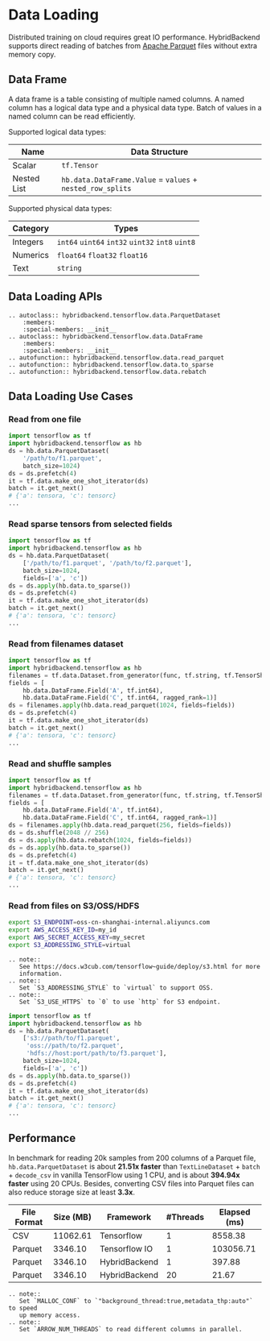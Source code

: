# Data Loading

Distributed training on cloud requires great IO performance. HybridBackend
supports direct reading of batches from
[Apache Parquet](https://parquet.apache.org) files without extra memory copy.

## Data Frame

A data frame is a table consisting of multiple named columns. A named column has
a logical data type and a physical data type. Batch of values in a named column
can be read efficiently.

Supported logical data types:

Name        | Data Structure
----------- | ------------------------
Scalar      | `tf.Tensor`
Nested List | `hb.data.DataFrame.Value` = `values` + `nested_row_splits`

Supported physical data types:

Category | Types
-------- | ---------
Integers | `int64` `uint64` `int32` `uint32` `int8` `uint8`
Numerics | `float64` `float32` `float16`
Text     | `string`

## Data Loading APIs

```{eval-rst}
.. autoclass:: hybridbackend.tensorflow.data.ParquetDataset
    :members:
    :special-members: __init__
.. autoclass:: hybridbackend.tensorflow.data.DataFrame
    :members:
    :special-members: __init__
.. autofunction:: hybridbackend.tensorflow.data.read_parquet
.. autofunction:: hybridbackend.tensorflow.data.to_sparse
.. autofunction:: hybridbackend.tensorflow.data.rebatch
```

## Data Loading Use Cases

### Read from one file

```python
import tensorflow as tf
import hybridbackend.tensorflow as hb
ds = hb.data.ParquetDataset(
    '/path/to/f1.parquet',
    batch_size=1024)
ds = ds.prefetch(4)
it = tf.data.make_one_shot_iterator(ds)
batch = it.get_next()
# {'a': tensora, 'c': tensorc}
...
```

### Read sparse tensors from selected fields

```python
import tensorflow as tf
import hybridbackend.tensorflow as hb
ds = hb.data.ParquetDataset(
    ['/path/to/f1.parquet', '/path/to/f2.parquet'],
    batch_size=1024,
    fields=['a', 'c'])
ds = ds.apply(hb.data.to_sparse())
ds = ds.prefetch(4)
it = tf.data.make_one_shot_iterator(ds)
batch = it.get_next()
# {'a': tensora, 'c': tensorc}
...
```

### Read from filenames dataset

```python
import tensorflow as tf
import hybridbackend.tensorflow as hb
filenames = tf.data.Dataset.from_generator(func, tf.string, tf.TensorShape([]))
fields = [
    hb.data.DataFrame.Field('A', tf.int64),
    hb.data.DataFrame.Field('C', tf.int64, ragged_rank=1)]
ds = filenames.apply(hb.data.read_parquet(1024, fields=fields))
ds = ds.prefetch(4)
it = tf.data.make_one_shot_iterator(ds)
batch = it.get_next()
# {'a': tensora, 'c': tensorc}
...
```

### Read and shuffle samples

```python
import tensorflow as tf
import hybridbackend.tensorflow as hb
filenames = tf.data.Dataset.from_generator(func, tf.string, tf.TensorShape([]))
fields = [
    hb.data.DataFrame.Field('A', tf.int64),
    hb.data.DataFrame.Field('C', tf.int64, ragged_rank=1)]
ds = filenames.apply(hb.data.read_parquet(256, fields=fields))
ds = ds.shuffle(2048 // 256)
ds = ds.apply(hb.data.rebatch(1024, fields=fields))
ds = ds.apply(hb.data.to_sparse())
ds = ds.prefetch(4)
it = tf.data.make_one_shot_iterator(ds)
batch = it.get_next()
# {'a': tensora, 'c': tensorc}
...
```

### Read from files on S3/OSS/HDFS

```bash
export S3_ENDPOINT=oss-cn-shanghai-internal.aliyuncs.com
export AWS_ACCESS_KEY_ID=my_id
export AWS_SECRET_ACCESS_KEY=my_secret
export S3_ADDRESSING_STYLE=virtual
```

```{eval-rst}
.. note::
   See https://docs.w3cub.com/tensorflow~guide/deploy/s3.html for more
   information.
.. note::
   Set `S3_ADDRESSING_STYLE` to `virtual` to support OSS.
.. note::
   Set `S3_USE_HTTPS` to `0` to use `http` for S3 endpoint.
```

```python
import tensorflow as tf
import hybridbackend.tensorflow as hb
ds = hb.data.ParquetDataset(
    ['s3://path/to/f1.parquet',
     'oss://path/to/f2.parquet',
     'hdfs://host:port/path/to/f3.parquet'],
    batch_size=1024,
    fields=['a', 'c'])
ds = ds.apply(hb.data.to_sparse())
ds = ds.prefetch(4)
it = tf.data.make_one_shot_iterator(ds)
batch = it.get_next()
# {'a': tensora, 'c': tensorc}
...
```

## Performance

In benchmark for reading 20k samples from 200 columns of a Parquet file,
`hb.data.ParquetDataset` is about **21.51x faster** than
`TextLineDataset` + `batch` + `decode_csv` in vanilla TensorFlow using 1 CPU,
and is about **394.94x faster** using 20 CPUs. Besides, converting CSV files
into Parquet files can also reduce storage size at least **3.3x**.

File Format | Size (MB) | Framework     | #Threads | Elapsed (ms)
----------- | --------- | ------------- | -------- | ------------
CSV         | 11062.61  | Tensorflow    | 1        | 8558.38
Parquet     | 3346.10   | Tensorflow IO | 1        | 103056.71
Parquet     | 3346.10   | HybridBackend | 1        | 397.88
Parquet     | 3346.10   | HybridBackend | 20       | 21.67

```{eval-rst}
.. note::
   Set `MALLOC_CONF` to `"background_thread:true,metadata_thp:auto"` to speed
   up memory access.
.. note::
   Set `ARROW_NUM_THREADS` to read different columns in parallel.
```
